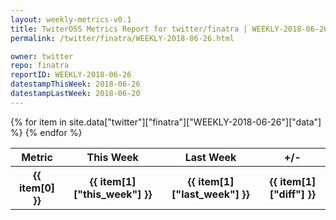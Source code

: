 ```yaml
---
layout: weekly-metrics-v0.1
title: TwiterOSS Metrics Report for twitter/finatra | WEEKLY-2018-06-26 | 2018-06-26
permalink: /twitter/finatra/WEEKLY-2018-06-26.html

owner: twitter
repo: finatra
reportID: WEEKLY-2018-06-26
datestampThisWeek: 2018-06-26
datestampLastWeek: 2018-06-20
---
```


<table style="width: 100%">
    <tr>
        <th>Metric</th>
        <th>This Week</th>
        <th>Last Week</th>
        <th>+/-</th>
    </tr>
    {% for item in site.data["twitter"]["finatra"]["WEEKLY-2018-06-26"]["data"] %}
    <tr>
        <th>{{ item[0] }}</th>
        <th>{{ item[1]["this_week"] }}</th>
        <th>{{ item[1]["last_week"] }}</th>
        <th>{{ item[1]["diff"] }}</th>
    </tr>
    {% endfor %}
</table>

